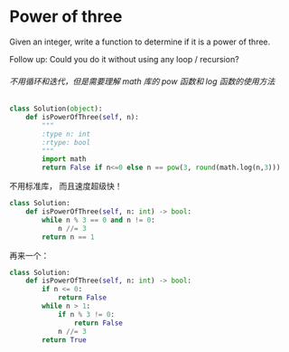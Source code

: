 # Power of three

Given an integer, write a function to determine if it is a power of three.

Follow up:
Could you do it without using any loop / recursion?

###### 不用循环和迭代，但是需要理解 math 库的 pow 函数和 log 函数的使用方法

```python
class Solution(object):
    def isPowerOfThree(self, n):
        """
        :type n: int
        :rtype: bool
        """
        import math
        return False if n<=0 else n == pow(3, round(math.log(n,3)))

```

不用标准库， 而且速度超级快！

```python
class Solution:
    def isPowerOfThree(self, n: int) -> bool:
        while n % 3 == 0 and n != 0:
            n //= 3
        return n == 1
```

再来一个：

```python
class Solution:
    def isPowerOfThree(self, n: int) -> bool:
        if n <= 0:
            return False
        while n > 1:
            if n % 3 != 0:
                return False
            n //= 3
        return True
```
